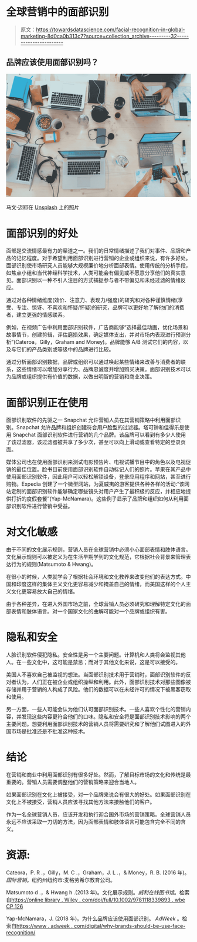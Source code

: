 # 全球营销中的面部识别

> 原文：<https://towardsdatascience.com/facial-recognition-in-global-marketing-8d0ca0b313c7?source=collection_archive---------32----------------------->

## 品牌应该使用面部识别吗？

![](img/7be1fb6f8bb2476cc75f0d4354f3bbcd.png)

马文·迈耶在 [Unsplash](https://unsplash.com/s/photos/marketing?utm_source=unsplash&utm_medium=referral&utm_content=creditCopyText) 上的照片

# 面部识别的好处

面部是交流情感最有力的渠道之一。我们的日常情绪描述了我们对事件、品牌和产品的记忆程度。对于希望利用面部识别进行营销的企业或组织来说，有许多好处。面部识别使市场研究人员能够大规模廉价地分析面部表情。使用传统的分析手段，如焦点小组和当代神经科学技术，人类可能会有偏见或不愿意分享他们的真实意见。面部识别以一种不引人注目的方式捕捉参与者不带偏见和未经过滤的情绪反应。

通过对各种情绪维度(效价、注意力、表现力/强度)的研究和对各种谨慎情绪(享受、专注、惊讶、不喜欢和怀疑/怀疑)的研究，品牌可以更好地了解他们的消费者，建立更强的情感联系。

例如，在视频广告中利用面部识别软件，广告商能够“选择最佳动画，优化场景和故事情节，创建剪辑，评估磨损效果，确定媒体支出，并对市场内表现进行预测分析”(Cateroa，Gilly，Graham and Money)。品牌能够 A/B 测试它们的内容，以及与它们的产品类别或等级中的品牌进行比较。

通过分析面部识别数据，品牌或组织可以通过唤起某些情绪来改善与消费者的联系，这些情绪可以增加分享行为、品牌忠诚度并增加购买决策。面部识别技术可以为品牌或组织提供有价值的数据，以做出明智的营销和商业决策。

# 面部识别正在使用

面部识别软件的先驱之一 Snapchat 允许营销人员在其营销策略中利用面部识别。Snapchat 允许品牌和组织创建符合用户脸型的过滤器。塔可钟和佳得乐是使用 Snapchat 面部识别软件进行营销的几个品牌。该品牌可以看到有多少人使用了该过滤器，该过滤器被共享了多少次，甚至可以向上滑动或查看特定的登录页面。

媒体公司也在使用面部识别来测试电影预告片、电视试播节目中的角色以及电视促销的最佳位置。脸书目前使用面部识别软件自动标记人们的照片。苹果在其产品中使用面部识别软件，因此用户可以轻松解锁设备，登录应用程序和网站，甚至进行购物。Expedia 创建了一个微型网站，为夏威夷的游客提供各种各样的活动:“该网站定制的面部识别软件能够确定哪些镜头对用户产生了最积极的反应，并相应地提供打折的度假套餐”(Yap-McNamara)。这些例子显示了品牌和组织如何从利用面部识别软件进行营销中受益。

# **对文化敏感**

由于不同的文化展示规则，营销人员在全球营销中必须小心面部表情和肢体语言。文化展示规则可以被定义为在生活早期学到的文化规范，它根据社会背景来管理表达行为的规则(Matsumoto & Hwang)。

在很小的时候，人类就学会了根据社会环境和文化教养来改变他们的表达方式。中国和印度这样的集体主义文化更容易减少和掩盖自己的情绪，而美国这样的个人主义文化更容易放大自己的情绪。

由于各种差异，在进入外国市场之前，全球营销人员必须研究和理解特定文化的面部表情和肢体语言。对一个国家文化的曲解可能对一个品牌或组织有害。

# 隐私和安全

人脸识别软件侵犯隐私。安全性是另一个主要问题。计算机和人类将会监视其他人。在一些文化中，这可能是禁忌；而对于其他文化来说，这是可以接受的。

美国人不喜欢自己被监视的想法。当面部识别技术用于营销时，面部识别软件的反对者认为，人们正在被企业或组织操纵和利用。此外，面部识别技术对那些图像被存储并用于营销的人构成了风险。他们的数据可以在未经许可的情况下被黑客窃取和使用。

另一方面，一些人可能会认为他们认可面部识别技术。一些人喜欢个性化的营销内容，并发现这些内容更符合他们的口味。隐私和安全将是面部识别技术影响的两个主要问题。想要利用面部识别技术的营销人员将需要研究和了解他们试图进入的外国市场是批准还是不批准这种技术。

# 结论

在营销和商业中利用面部识别有很多好处。然而，了解目标市场的文化和传统是最重要的。营销人员需要调整他们的营销策略来迎合当地人。

如果面部识别在文化上被接受，对一个品牌来说会有很大的好处。如果面部识别在文化上不被接受，营销人员应该寻找其他方法来接触他们的客户。

作为一名全球营销人员，应该开发和执行迎合国外市场的营销策略。全球营销人员永远不应该采取一刀切的方法，因为面部表情和肢体语言可能包含完全不同的含义。

# **资源:**

Cateora，P. R .，Gilly，M. C .，Graham，J. L .，& Money，R. B. (2016 年)。*国际营销*。纽约州纽约市:麦格劳希尔教育公司。

Matsumoto d .，& Hwang h .(2013 年)。文化展示规则。*威利在线图书馆*。检索自[https://online library . Wiley . com/doi/full/10.1002/9781118339893 . wbe CP 126](https://onlinelibrary.wiley.com/doi/full/10.1002/9781118339893.wbeccp126)

Yap-McNamara，J. (2018 年)。为什么品牌应该使用面部识别。 *AdWeek* 。检索自[https://www . adweek . com/digital/why-brands-should-be-use-face-recognition/](https://www.adweek.com/digital/why-brands-should-be-using-facial-recognition/)